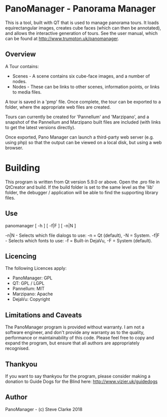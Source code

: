 # PanoManager - Panorama Manager

This is a tool, built with QT that is used to manage panorama tours.
It loads equirectangular images, creates cube faces (which can then be annotated), and allows the interactive generation of tours. See the user manual, which can be found at http://www.trumpton.uk/panomanager. 

## Overview

A Tour contains:
* Scenes - A scene contains six cube-face images, and a number of nodes.
* Nodes - These can be links to other scenes, information points, or links to media files.

A tour is saved in a 'pmp' file.  Once complete, the tour can be exported to a folder, where the appropriate web files are created.

Tours can currently be created for 'Pannellum' and 'Marzipano', and a snapshot of the Pannellum and Marzipano built files are included (with links to get the latest versions directly).

Once exported, Pano Manager can launch a third-party web server (e.g. using php) so that the output can be viewed on a local disk, but using a web browser.

# Building

This program is written from Qt version 5.9.0 or above.
Open the .pro file in QtCreator and build.  If the build
folder is set to the same level as the 'lib' folder, the
debugger / application will be able to find the supporting
library files.

## Use

panomanager [ -h ] [ -f|F ] [ -n|N ]

  -n|N  -  Selects which file dialogs to use: -n = Qt (default), -N = System.
  -f|F  -  Selects which fonts to use: -f = Built-in DejaVu, -F = System (default).


## Licencing

The following Licences apply:

* PanoManager: GPL
* QT: GPL / LGPL
* Pannellum: MIT
* Marzipano: Apache
* DejaVu: Copyright

## Limitations and Caveats

The PanoManager program is provided without warranty.  I am not a software engineer, and don't provide any warranty as to the quality, performance or maintainability of this code.  Please feel free to copy and expand the program, but ensure that all authors are appropriately recognised.

## Thankyou

If you want to say thankyou for the program, please consider making a donation to Guide Dogs for the Blind here: http://www.vizier.uk/guidedogs

## Author

PanoManager - (c) Steve Clarke 2018

